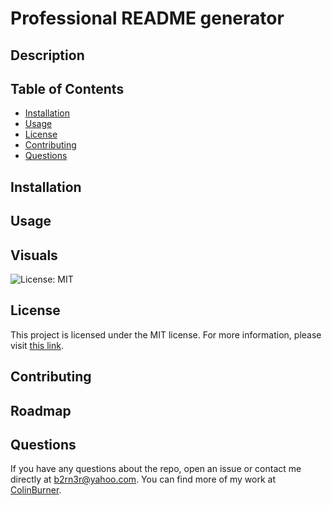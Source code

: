 # Professional README generator

## Description



## Table of Contents

- [Installation](#installation)
- [Usage](#usage)
- [License](#license)
- [Contributing](#contributing)
- [Questions](#questions)

## Installation



## Usage



## Visuals


![License: MIT](https://img.shields.io/badge/License-MIT-yellow.svg)
## License

This project is licensed under the MIT license. For more information, please visit [this link](https://opensource.org/licenses/MIT).


## Contributing



## Roadmap

## Questions

If you have any questions about the repo, open an issue or contact me directly at b2rn3r@yahoo.com. You can find more of my work at [ColinBurner](https://github.com/ColinBurner/).

